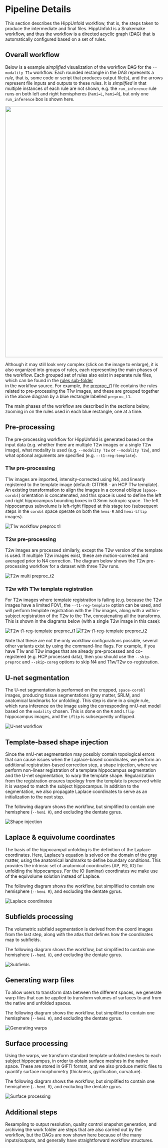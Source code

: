 # Pipeline Details


This section describes the HippUnfold workflow, that is, 
the steps taken to produce the intermediate and final files.
HippUnfold is a Snakemake workflow, and thus the workflow is a 
 directed acyclic graph (DAG) that is automatically configured based
on a set of rules. 

## Overall workflow

Below is a example *simplified* visualization of the workflow DAG
for the `--modality T1w` workflow.  Each rounded rectangle in the DAG 
represents a *rule*, that is, some code or script that produces 
output file(s), and the arrows represent file inputs and outputs to these 
rules.  It is *simplified* in that multiple 
instances of each rule are not shown, e.g. the `run_inference` rule 
runs on both left and right hemispheres (`hemi=L`, `hemi=R`),
but only one `run_inference` box is shown here.  

<img src="../../hippunfold/dags/out_rulegraph/T1w.png" width="800px">

Although it may still look very complex (click on the image to 
enlarge), it is also  organized into groups of rules, 
each representing the main phases of the workflow. Each
grouped set of rules also exist in separate rule files,
 which can be found in
 the [rules sub-folder](http://github.com/khanlab/hippunfold/tree/master/hippunfold/workflow/rules)  
in the workflow source. For example, the [preproc_t1](http://github.com/khanlab/hippunfold/tree/master/hippunfold/workflow/rules/preproc_t1.smk)  file contains the rules related to pre-processing the T1w images, and these are 
grouped together in the above diagram by a blue rectangle labelled `preproc_t1`. 


The main phases of the workflow are described in the sections below, zooming in
on the rules used in each blue rectangle, one at a time.


## Pre-processing

The pre-processing workflow for HippUnfold is generated based on the input data (e.g. whether 
there are multiple T2w images or a single T2w image), what modality is used
 (e.g. `--modality T1w` or `--modality T2w`), and what optional arguments are
 specified (e.g. `--t1-reg-template`). 

### T1w pre-processing

T1w images are imported, intensity-corrected using N4, and linearly registered 
to the template image (default: CITI168 - an HCP T1w template). An existing transformation to 
align the images in a coronal oblique (`space-corobl`) orientation is concatenated, and 
this space is used to define the left and right hippocampus bounding boxes in 0.3mm isotropic space. The left 
hippocampus subvolume is left-right flipped at this stage too (subsequent steps in the `corobl` space operate
on both the `hemi-R` and `hemi-Lflip` images).

![T1w workflow preproc t1](../../hippunfold/dags/out_dag/T1w.preproc_t1.png)


### T2w pre-processing

T2w images are processed similarly, except the T2w version of the template is used. If multiple T2w images
exist, these are motion-corrected and averaged prior to N4 correction. The diagram below shows the T2w pre-
processing workflow for a dataset with three T2w runs.

![T2w multi preproc_t2](../../hippunfold/dags/out_dag/T2w_multi.preproc_t2.png)

### T2w with T1w template registration

For T2w images where template registration is failing (e.g. because the T2w images have a limited FOV),
the `--t1-reg-template` option can be used, and will perform template registration with the T1w images, along with 
a within-subject registration of the T2w to the T1w, concatenating all the transforms. This is shown in the diagrams below (with a single T2w image in this case):

![T2w t1-reg-template preproc_t1](../../hippunfold/dags/out_dag/T2w_t1-reg-template.preproc_t1.png)
![T2w t1-reg-template preproc_t2](../../hippunfold/dags/out_dag/T2w_t1-reg-template.preproc_t2.png)

Note that these are not the only workflow configurations possible, several other variants exist by using the command-line flags. For example, if you have T1w and T2w images that are already pre-processed and co-registered (e.g. HCP processed data), then you should use the `--skip-preproc` and `--skip-coreg` options to skip N4 and T1w/T2w co-registration.

## U-net segmentation

The U-net segmentation is performed on the cropped, `space-corobl` images, producing tissue segmentations (gray matter, SRLM, and anatomical landmarks for unfolding). This step is done in a single rule, which runs inference on the image using the corresponding
nnU-net model based on the `modality` chosen. This is done on the `R` and `Lflip` hippocampus images, and the `Lflip` is subsequently unflipped. 

![U-net workflow](../../hippunfold/dags/out_dag/T1w.nnunet.png)


## Template-based shape injection

Since the nnU-net segmentation may possibly contain topological errors that can cause issues when the Laplace-based coordinates, we perform an additional registration-based correction step, a shape injection, where we perform non-linear registration of a template hippocampus segmentation and the U-net segmentation, to warp the template shape. Regularization from the registration ensures topology from the template is preserved while it is warped to match the subject hippocampus. In addition to the segmentation, we also propagate Laplace coordinates to serve as an initialization to the next step.

The following diagram shows the workflow, but simplified to contain one hemisphere (`--hemi R`), and excluding the dentate gyrus.

![Shape injection](../../hippunfold/dags/out_dag/T1w_hemi-R_hipponly.shape_inject.png)


## Laplace & equivolume coordinates

The basis of the hippocampal unfolding is the definition of the Laplace coordinates. Here, Laplace's equation is solved on the domain of the gray matter, using the anatomical landmarks to define boundary conditions. This provides the intrinsic set of anatomical coordinates (AP, PD, IO) for unfolding the hippocampus. For the IO (laminar) coordinates we make use of the equivolume solution instead of Laplace.

The following diagram shows the workflow, but simplified to contain one hemisphere (`--hemi R`), and excluding the dentate gyrus.

![Laplace coordinates](../../hippunfold/dags/out_dag/T1w_hemi-R_hipponly.autotop.png)

## Subfields processing

The volumetric subfield segmentation is derived from the coord images from the last step, along with the atlas that defines how the coordinates map to subfields. 

The following diagram shows the workflow, but simplified to contain one hemisphere (`--hemi R`), and excluding the dentate gyrus.

![Subfields](../../hippunfold/dags/out_dag/T1w_hemi-R_hipponly.subfields.png)


## Generating warp files

To allow users to transform data between the different spaces, we generate warp files that can be applied to transform volumes of surfaces to and from the native and unfolded spaces.

The following diagram shows the workflow, but simplified to contain one hemisphere (`--hemi R`), and excluding the dentate gyrus.

![Generating warps](../../hippunfold/dags/out_dag/T1w_hemi-R_hipponly.warps.png)

## Surface processing

Using the warps, we transform standard template unfolded meshes to each subject hippocampus, in order to obtain surface meshes in the native space. These are stored in GIFTI format, and we also produce metric files to quantify surface morphometry (thickness, gyrification, curvature).  

The following diagram shows the workflow, but simplified to contain one hemisphere (`--hemi R`), and excluding the dentate gyrus.

![Surface processing](../../hippunfold/dags/out_dag/T1w_hemi-R_hipponly.gifti.png)


## Additional steps

Resampling to output resolution, quality control snapshot generation, and archiving the work folder are steps 
that are also carried out by the workflow, but the DAGs are now shown here because of the many inputs/outputs, and 
generally have straightforward workflow structures.





